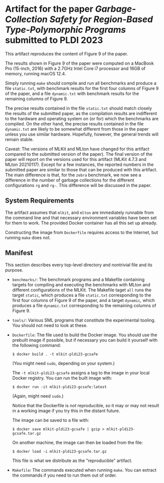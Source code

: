 # Artifact for the paper *Garbage-Collection Safety for Region-Based Type-Polymorphic Programs* submitted to PLDI 2023

This artifact reproduces the content of Figure 9 of the paper.

The results shown in Figure 9 of the paper were computed on a MacBook
Pro (15-inch, 2016) with a 2.7GHz Intel Core i7 processor and 16GB of
memory, running macOS 12.4.

Simply running `make` should compile and run all benchmarks and
produce a file `static.txt`, with benchmark results for the first four
columns of Figure 9 of the paper, and a file `dynamic.txt` with
benchmark results for the remaining columns of Figure 9.

The precise results contained in the file `static.txt` should match
closely the results of the submitted paper, as the compilation results
are indifferent to the hardware and operating system on (or for) which
the benchmarks are compiled. On the other hand, the precise results
contained in the file `dynamic.txt` are likely to be somewhat
different from those in the paper unless you use similar
hardware. Hopefully, however, the general trends will remain stable.

Caveat: The versions of MLKit and MLton have changed for this artifact
compared to the submitted version of the paper). The final version of
the paper will report on the versions used for this artifact (MLKit
4.7.3 and MLton 20210117). Except for a few instances, the reported
numbers in the submitted paper are similar to those that can be
produced with this artifact. The main difference is that, for the
`zebra` benchmark, we now see a difference in the number of garbage
collections for the different configurations `rg` and `rg-`. This
difference will be discussed in the paper.

## System Requirements

The artifact assumes that `mlkit`, and `mlton` are immediately
runnable from the command line and that necessary environment
variables have been set for them to work.  The provided Docker
container has all this set up already.

Constructing the image from `Dockerfile` requires access to the
Internet, but running `make` does not.

## Manifest

This section describes every top-level directory and nontrivial file
and its purpose.

* `benchmarks/`: The benchmark programs and a Makefile containing
  targets for compiling and executing the benchmarks with MLton and
  different configurations of the MLKit. The Makefile taget `all` runs
  the target `static`, which produces a file `static.txt`
  corresponding to the first four columns of Figure 9 of the paper, and
  a target `dynamic`, which produces a file `dynamic.txt`
  corresponding to the remaining columns of Figure 9.

* `tools/`: Various SML programs that constitute the experimental
  tooling.  You should not need to look at these.

* `Dockerfile`: The file used to build the Docker image.  You should
  use the prebuilt image if possible, but if necessary you can build
  it yourself with the following command:

  ```
  $ docker build . -t mlkit-pldi23-gcsafe
  ```

  (You might need `sudo`, depending on your system.)

  The `-t mlkit-pldi23-gcsafe` assigns a tag to the image in your
  local Docker registry.  You can run the built image with:

  ```
  $ docker run -it mlkit-pldi23-gcsafe:latest
  ```

  (Again, might need `sudo`.)

  Notice that the Dockerfile is *not* reproducible, so it may or may
  not result in a working image if you try this in the distant future.

  The image can be saved to a file with:

  ```
  $ docker save mlkit-pldi23-gcsafe | gzip > mlkit-pldi23-gcsafe.tar.gz
  ```

  On another machine, the image can then be loaded from the file:

  ```
  $ docker load -i mlkit-pldi23-gcsafe.tar.gz
  ```

  This file is what we distribute as the "reproducible" artifact.

* `Makefile`: The commands executed when running `make`.  You can
  extract the commands if you need to run them out of order.
